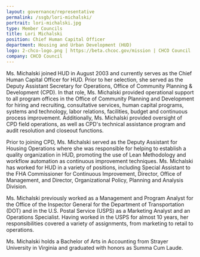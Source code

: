 ```yaml
---
layout: governance/representative
permalink: /ssgb/lori-michalski/
portrait: lori-michalski.jpg
type: Member Councils
title: Lori Michalski
position: Chief Human Capital Officer
department: Housing and Urban Development (HUD)
logo: 2-chco-logo.png | https://beta.chcoc.gov/mission | CHCO Council
company: CHCO Council
---
```


Ms. Michalski joined HUD in August 2003 and currently serves as the Chief Human Capital Officer for HUD. Prior to her selection, she served as the Deputy Assistant Secretary for Operations, Office of Community Planning & Development (CPD). In that role, Ms. Michalski provided operational support to all program offices in the Office of Community Planning and Development for hiring and recruiting, consultative services, human capital programs, systems and technology, labor relations, facilities, budget and continuous process improvement. 
Additionally, Ms. Michalski provided oversight of CPD field operations, as well as CPD's technical assistance program and audit resolution and closeout functions. 

Prior to joining CPD, Ms. Michalski served as the Deputy Assistant for Housing Operations where she was responsible for helping to establish a quality organization in HUD, promoting the use of Lean Methodology and workflow automation as continuous improvement techniques.
Ms. Michalski has worked for HUD in a variety of positions, including Special Assistant to the FHA Commissioner for Continuous Improvement, Director, Office of Management, and Director, Organizational Policy, Planning and Analysis Division. 

Ms. Michalski previously worked as a Management and Program Analyst for the Office of the Inspector General for the Department of Transportation (DOT) and in the U.S. Postal Service (USPS) as a Marketing Analyst and an Operations Specialist. Having worked in the USPS for almost 10 years, her responsibilities covered a variety of assignments, from marketing to retail to operations.

Ms. Michalski holds a Bachelor of Arts in Accounting from Strayer University in Virginia and graduated with honors as Summa Cum Laude.



